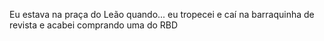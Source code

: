 Eu estava na praça do Leão quando...
eu tropecei e caí na barraquinha de revista e  acabei comprando uma do RBD


